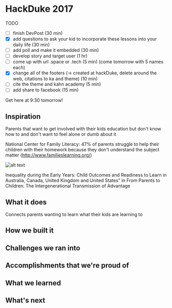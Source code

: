 # HackDuke 2017

TODO
- [ ] finish DevPost (30 min)
- [x] add questions to ask your kid to incorporate these lessons into your daily life (30 min)
- [ ] add poll and make it embedded (30 min)
- [ ] develop story and target user (1 hr)
- [ ] come up with url .space or .tech (5 min) (come tomorrow with 5 names each)
- [x] change all of the footers (-> created at hackDuke, delete around the web, citations to ka and theme) (10 min)
- [ ] cite the theme and kahn academy (5 min)
- [ ] add share to facebook (15 min)

Get here at 9:30 tomorrow!

## Inspiration

Parents that want to get involved with their kids education but don't know how to and don't want to feel alone or dumb about it

National Center for Family Literacy: 47% of parents struggle to help their children with their homework because they don't understand the subject matter (http://www.familieslearning.org/)

![alt text](https://github.com/mrw436/HackDuke17-Website/blob/master/stats "")

Inequality during the Early Years: Child Outcomes and Readiness to Learn in Australia, Canada, United Kingdom and United States” in From Parents to Children: The Intergenerational Transmission of Advantage

## What it does

Connects parents wanting to learn what their kids are learning to 

## How we built it



## Challenges we ran into



## Accomplishments that we're proud of



## What we learned

## What's next

